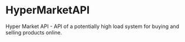 # HyperMarketAPI
Hyper Market API - API of a potentially high load system for buying and selling products online.
